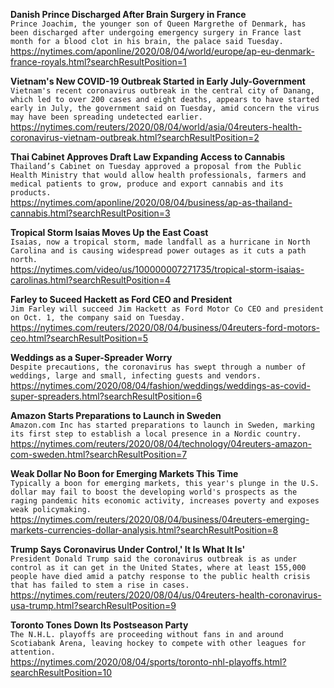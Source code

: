 **Danish Prince Discharged After Brain Surgery in France**\
`Prince Joachim, the younger son of Queen Margrethe of Denmark, has been discharged after undergoing emergency surgery in France last month for a blood clot in his brain, the palace said Tuesday.`\
https://nytimes.com/aponline/2020/08/04/world/europe/ap-eu-denmark-france-royals.html?searchResultPosition=1

**Vietnam's New COVID-19 Outbreak Started in Early July-Government**\
`Vietnam's recent coronavirus outbreak in the central city of Danang, which led to over 200 cases and eight deaths, appears to have started early in July, the government said on Tuesday, amid concern the virus may have been spreading undetected earlier.`\
https://nytimes.com/reuters/2020/08/04/world/asia/04reuters-health-coronavirus-vietnam-outbreak.html?searchResultPosition=2

**Thai Cabinet Approves Draft Law Expanding Access to Cannabis**\
`Thailand’s Cabinet on Tuesday approved a proposal from the Public Health Ministry that would allow health professionals, farmers and medical patients to grow, produce and export cannabis and its products.`\
https://nytimes.com/aponline/2020/08/04/business/ap-as-thailand-cannabis.html?searchResultPosition=3

**Tropical Storm Isaias Moves Up the East Coast**\
`Isaias, now a tropical storm, made landfall as a hurricane in North Carolina and is causing widespread power outages as it cuts a path north.`\
https://nytimes.com/video/us/100000007271735/tropical-storm-isaias-carolinas.html?searchResultPosition=4

**Farley to Suceed Hackett as Ford CEO and President**\
`Jim Farley will succeed Jim Hackett as Ford Motor Co CEO and president on Oct. 1, the company said on Tuesday.`\
https://nytimes.com/reuters/2020/08/04/business/04reuters-ford-motors-ceo.html?searchResultPosition=5

**Weddings as a Super-Spreader Worry**\
`Despite precautions, the coronavirus has swept through a number of weddings, large and small, infecting guests and vendors.`\
https://nytimes.com/2020/08/04/fashion/weddings/weddings-as-covid-super-spreaders.html?searchResultPosition=6

**Amazon Starts Preparations to Launch in Sweden**\
`Amazon.com Inc has started preparations to launch in Sweden, marking its first step to establish a local presence in a Nordic country.`\
https://nytimes.com/reuters/2020/08/04/technology/04reuters-amazon-com-sweden.html?searchResultPosition=7

**Weak Dollar No Boon for Emerging Markets This Time**\
`Typically a boon for emerging markets, this year's plunge in the U.S. dollar may fail to boost the developing world's prospects as the raging pandemic hits economic activity, increases poverty and exposes weak policymaking.`\
https://nytimes.com/reuters/2020/08/04/business/04reuters-emerging-markets-currencies-dollar-analysis.html?searchResultPosition=8

**Trump Says Coronavirus Under Control,' It Is What It Is'**\
`President Donald Trump said the coronavirus outbreak is as under control as it can get in the United States, where at least 155,000 people have died amid a patchy response to the public health crisis that has failed to stem a rise in cases.    `\
https://nytimes.com/reuters/2020/08/04/us/04reuters-health-coronavirus-usa-trump.html?searchResultPosition=9

**Toronto Tones Down Its Postseason Party**\
`The N.H.L. playoffs are proceeding without fans in and around Scotiabank Arena, leaving hockey to compete with other leagues for attention.`\
https://nytimes.com/2020/08/04/sports/toronto-nhl-playoffs.html?searchResultPosition=10

